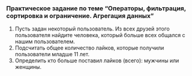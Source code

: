 ### Практическое задание по теме “Операторы, фильтрация, сортировка и ограничение. Агрегация данных”

1.  Пусть задан некоторый пользователь. Из всех друзей этого пользователя найдите человека, который больше всех общался с нашим пользователем.
2.  Подсчитать общее количество лайков, которые получили пользователи младше 11 лет.
3.  Определить кто больше поставил лайков (всего): мужчины или женщины.
